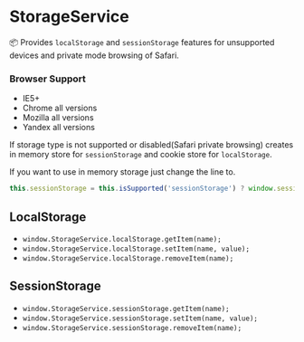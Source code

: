 # StorageService
📦 Provides `localStorage` and `sessionStorage` features for unsupported devices and private mode browsing of Safari.

### Browser Support
- IE5+
- Chrome all versions
- Mozilla all versions
- Yandex all versions

If storage type is not supported or disabled(Safari private browsing) creates in memory store for `sessionStorage` and cookie store for `localStorage`. 

If you want to use in memory storage just change the line to.
```javascript
this.sessionStorage = this.isSupported('sessionStorage') ? window.sessionStorage : new MemoryStore();
```
## LocalStorage
- `window.StorageService.localStorage.getItem(name);`
- `window.StorageService.localStorage.setItem(name, value);`
- `window.StorageService.localStorage.removeItem(name);`

## SessionStorage
- `window.StorageService.sessionStorage.getItem(name);`
- `window.StorageService.sessionStorage.setItem(name, value);`
- `window.StorageService.sessionStorage.removeItem(name);`

